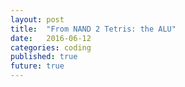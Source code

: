 ```yaml
---
layout: post
title:  "From NAND 2 Tetris: the ALU"
date:   2016-06-12
categories: coding
published: true
future: true
---
```

